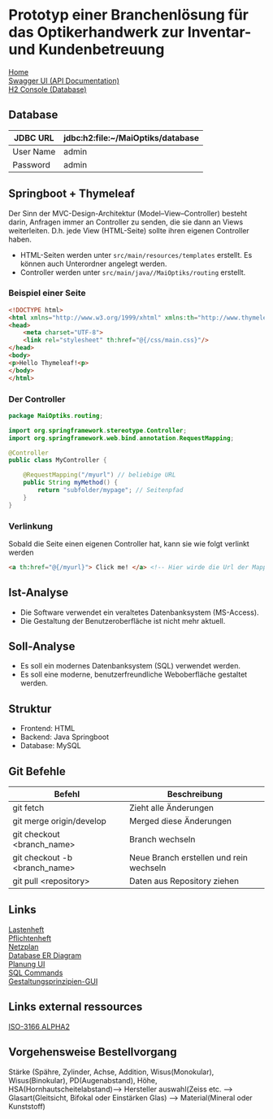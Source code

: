 # Prototyp einer Branchenlösung für das Optikerhandwerk zur Inventar- und Kundenbetreuung

[Home](http://localhost:8080/)   
[Swagger UI (API Documentation)](http://localhost:8080/api/swagger)   
[H2 Console (Database)](http://localhost:8080/console)   
 

## Database
| JDBC URL  | jdbc:h2:file:~/MaiOptiks/database |
|-----------|-----------------------------------|
| User Name | admin                             |
| Password  | admin                             |


## Springboot + Thymeleaf

Der Sinn der MVC-Design-Architektur (Model–View–Controller) besteht darin, Anfragen immer an Controller zu senden, die sie dann an Views weiterleiten.
D.h. jede View (HTML-Seite) sollte ihren eigenen Controller haben.

- HTML-Seiten werden unter ``src/main/resources/templates`` erstellt. Es können auch Unterordner angelegt werden.
- Controller werden unter ``src/main/java//MaiOptiks/routing`` erstellt.

### Beispiel einer Seite
``` html
<!DOCTYPE html>
<html xmlns="http://www.w3.org/1999/xhtml" xmlns:th="http://www.thymeleaf.org">
<head>
    <meta charset="UTF-8">
    <link rel="stylesheet" th:href="@{/css/main.css}"/>
</head>
<body>
<p>Hello Thymeleaf!<p>
</body>
</html>

```

### Der Controller
``` java
package MaiOptiks.routing;

import org.springframework.stereotype.Controller;
import org.springframework.web.bind.annotation.RequestMapping;

@Controller
public class MyController {

    @RequestMapping("/myurl") // beliebige URL
    public String myMethod() {
        return "subfolder/mypage"; // Seitenpfad
    }
}
```

### Verlinkung
Sobald die Seite einen eigenen Controller hat, kann sie wie folgt verlinkt werden
``` html
<a th:href="@{/myurl}"> Click me! </a> <!-- Hier wirde die Url der Mapping-Methode verwendet -->
```


## Ist-Analyse

- Die Software verwendet ein veraltetes Datenbanksystem (MS-Access).
- Die Gestaltung der Benutzeroberfläche ist nicht mehr aktuell.

## Soll-Analyse

- Es soll ein modernes Datenbanksystem (SQL) verwendet werden.
- Es soll eine moderne, benutzerfreundliche Weboberfläche gestaltet werden.

## Struktur
* Frontend: HTML
* Backend: Java Springboot
* Database: MySQL

## Git Befehle
| Befehl                        | Beschreibung                            |
|-------------------------------|-----------------------------------------|
| git fetch                     | Zieht alle Änderungen                   |
| git merge origin/develop      | Merged diese Änderungen                 |
| git checkout <branch_name>    | Branch wechseln                         |
| git checkout -b <branch_name> | Neue Branch erstellen und rein wechseln |
| git pull \<repository\>       | Daten aus Repository ziehen             |

## Links
[Lastenheft](https://kstlinfo-my.sharepoint.com/:w:/g/personal/marten_knystock_campus_kstl_de/EWdrL29u_n9MoWcfNHLSBcoBSCiM-zFt9eo9uOuwIlvDog?e=k9mJ6w)
<br>
[Pflichtenheft](https://kstlinfo-my.sharepoint.com/:w:/g/personal/tom_volmer_campus_kstl_de/EQo7P0h-HmlJqI1qdyyq3ZwBZkbRvNAZmD0urwarAb6m0w?rtime=PGvW8PWA2kg)
<br>
[Netzplan](https://kstlinfo-my.sharepoint.com/:x:/g/personal/marten_knystock_campus_kstl_de/EStvpgzskKpLkfu888DZk0cBtcmsMb1jRR7kZ5JvLuGoBw)
<br>
[Database ER Diagram](https://lucid.app/lucidchart/08941d25-94ba-4ccc-87b8-e5279fa2f4c5/edit?viewport_loc=-199%2C-21%2C3426%2C1558%2C0_0&invitationId=inv_fa3c614f-6ac6-4183-a9d4-6889f62b9cfc#)
<br>
[Planung UI](https://app.moqups.com/Zbmm5mG5cZXwIF5PqtXo1HitC3PoHLhZ/view/page/ad64222d5)
<br>
[SQL Commands](https://kstlinfo-my.sharepoint.com/:w:/g/personal/tom_volmer_campus_kstl_de/EYrUUIaw3alJsl7vVZM0Y0ABsxy7KA6Vl1CtLfj-cNjzYA?e=UhQrtM)
<br>
[Gestaltungsprinzipien-GUI](https://kstlinfo-my.sharepoint.com/:w:/g/personal/frederik_niehaus_campus_kstl_de/EcWEIKDGMy1ArE_qtgtFMDMBiosmJyTMwmDV3nzhrczZiQ?e=J3oAxF)

## Links external ressources
[ISO-3166 ALPHA2](https://de.wikipedia.org/wiki/ISO-3166-1-Kodierliste)
<br>

## Vorgehensweise Bestellvorgang
Stärke (Spähre, Zylinder, Achse, Addition, Wisus(Monokular), Wisus(Binokular), PD(Augenabstand), Höhe, HSA(Hornhautscheitelabstand)--> Hersteller auswahl(Zeiss etc. 
--> Glasart(Gleitsicht, Bifokal oder Einstärken Glas) --> Material(Mineral oder Kunststoff)
